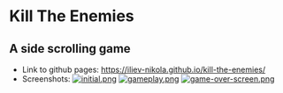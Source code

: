 # Kill The Enemies
## A side scrolling game
- Link to github pages: https://iliev-nikola.github.io/kill-the-enemies/
- Screenshots:
[![initial.png](https://i.postimg.cc/kg6G1Xbd/initial.png)](https://postimg.cc/QFDjVDm6)
[![gameplay.png](https://i.postimg.cc/yY5YZ4rp/gameplay.png)](https://postimg.cc/N56w3VtR)
[![game-over-screen.png](https://i.postimg.cc/hGRD28n9/game-over-screen.png)](https://postimg.cc/VJ4P6Cd6)
